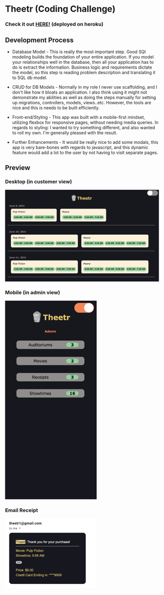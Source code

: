 # Theetr (Coding Challenge)
### Check it out <a href='theetr.herokuapp.com'>HERE!</a> (deployed on heroku)

## Development Process
* Database Model - This is really the most important step. Good SQl modeling builds the foundation of your
  entire application. If you model your relationships well in the database, then 
  all your application has to do is extract the information. Business logic and requirements dictate the model, so this step
  is reading problem description and translating it to SQL db model.

* CRUD for DB Models - Normally in my role I never use scaffolding, and I don't like how it
bloats an application. I also think using it might not demonstrate my abilities as well as doing
  the steps manually for setting up migrations, controllers, models, views..etc. However, the tools
  are nice and this is needs to be built efficiently.
  
* Front-end/Styling - This app was built with a mobile-first mindset, utilizing flexbox for responsive pages, without needing media queries.
  In regards to styling: I wanted to try something different, and also wanted to roll my own. I'm generally pleased with the result.
  
* Further Enhancements - It would be really nice to add some modals, this app is very bare-bones with regards to javascript, and this
dynamic feature would add a lot to the user by not having to visit separate pages. 
  
## Preview
### Desktop (in customer view)
<img src="app/assets/images/desktop_preview.png" alt="desktop_preview"/>

### Mobile (in admin view)
<img src="app/assets/images/admin_mobile_preview.png" alt="mobile_preview" style="max-width:300px; height:auto;"/>

### Email Receipt
<img src="app/assets/images/email_preview.png" alt="email_preview" style="max-width:300px; height:auto;"/>
  

